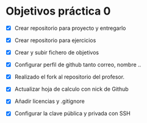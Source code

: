 ﻿# Objetivos práctica 0

- [x] Crear repositorio para proyecto y entregarlo
- [x] Crear repositorio para ejercicios
- [x] Crear y subir fichero de objetivos
- [x] Configurar perfil de github tanto correo, nombre ..
- [x] Realizado el fork al repositorio del profesor.
- [x] Actualizar hoja de calculo con nick de Github
- [x] Añadir licencias y .gitignore
- [x] Configurar la clave pública y privada con SSH



